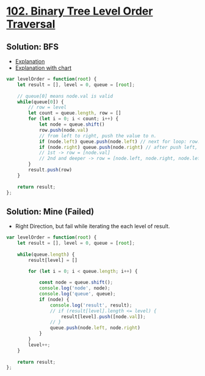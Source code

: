# [102. Binary Tree Level Order Traversal](https://leetcode.com/problems/binary-tree-level-order-traversal/)

## Solution: BFS
- [Explanation](https://leetcode.com/problems/binary-tree-level-order-traversal/discuss/1219328/JS-Python-Java-C%2B%2B-or-Easy-BFS-Queue-Solution-w-Explanation)
- [Explanation with chart](https://leetcode.com/problems/binary-tree-level-order-traversal/discuss/472672/Javascript-Detailed-line-by-line-solution)
```js
var levelOrder = function(root) {
    let result = [], level = 0, queue = [root];
    
    // queue[0] means node.val is valid
    while(queue[0]) {
        // row = level
        let count = queue.length, row = []
        for (let i = 0; i < count; i++) {
            let node = queue.shift()
            row.push(node.val)
            // from left to right, push the value to n.
            if (node.left) queue.push(node.left) // next for loop: row.push(node.left.val)
            if (node.right) queue.push(node.right) // after push left, row.push(node.right.val)
            // 1st -> row = [node.val]
            // 2nd and deeper -> row = [node.left, node.right, node.left, node.right, ...]
        }
        result.push(row)  
    } 
    
    return result;
};
```

## Solution: Mine (Failed)

- Right Direction, but fail while iterating the each level of result.

```js
var levelOrder = function(root) {
    let result = [], level = 0, queue = [root];
    
    while(queue.length) {
        result[level] = []
    
        for (let i = 0; i < queue.length; i++) {

            const node = queue.shift();
            console.log('node', node);
            console.log('queue', queue);
            if (node) {
                console.log('result', result);
                // if (result[level].length <= level) {
                    result[level].push([node.val]);                    
                // }
                queue.push(node.left, node.right)
            }
        }
        level++;
    } 
    
    return result;
};
```
